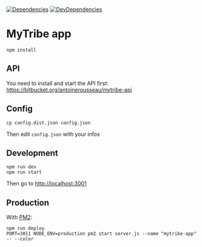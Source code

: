 [![Dependencies](https://img.shields.io/david/antoinerousseau/mytribe.svg)](https://david-dm.org/antoinerousseau/mytribe#info=dependencies&view=list)
[![DevDependencies](https://img.shields.io/david/dev/antoinerousseau/mytribe.svg)](https://david-dm.org/antoinerousseau/mytribe#info=devDependencies&view=list)

# MyTribe app

    npm install

## API

You need to install and start the API first: https://bitbucket.org/antoinerousseau/mytribe-api

## Config

    cp config.dist.json config.json

Then edit `config.json` with your infos

## Development

    npm run dev
    npm run start

Then go to [http://localhost:3001](http://localhost:3001/)

## Production

With [PM2](http://pm2.keymetrics.io/):

    npm run deploy
    PORT=3011 NODE_ENV=production pm2 start server.js --name "mytribe-app" -- --color
